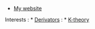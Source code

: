 * [My website](http://www.math.ucla.edu/~iacoley)

Interests
: * [Derivators](https://ncatlab.org/nlab/show/derivator)
: * [K-theory](https://ncatlab.org/nlab/show/K-theory)